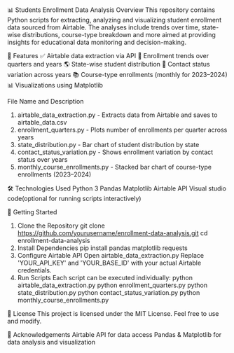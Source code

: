 📊 Students Enrollment Data Analysis
Overview
This repository contains Python scripts for extracting, analyzing and visualizing student enrollment data sourced from Airtable. The analyses include trends over time, state-wise distributions, course-type breakdown and more aimed at providing insights for educational data monitoring and decision-making.

🧩 Features
✅ Airtable data extraction via API
📅 Enrollment trends over quarters and years
🌎 State-wise student distribution
🎯 Contact status variation across years
📚 Course-type enrollments (monthly for 2023–2024)
📊 Visualizations using Matplotlib

File Name and Description
1. airtable_data_extraction.py - Extracts data from Airtable and saves to airtable_data.csv
2. enrollment_quarters.py - Plots number of enrollments per quarter across years
3. state_distribution.py - Bar chart of student distribution by state
4. contact_status_variation.py - Shows enrollment variation by contact status over years
5. monthly_course_enrollments.py - Stacked bar chart of course-type enrollments (2023–2024)

🛠️ Technologies Used
   Python 3
   Pandas
   Matplotlib
   Airtable API
   Visual studio code(optional for running scripts interactively)
   
🚀 Getting Started
1. Clone the Repository
   git clone https://github.com/yourusername/enrollment-data-analysis.git
   cd enrollment-data-analysis
2. Install Dependencies
   pip install pandas matplotlib requests
3. Configure Airtable API
   Open airtable_data_extraction.py
   Replace 'YOUR_API_KEY' and 'YOUR_BASE_ID' with your actual Airtable credentials.
4. Run Scripts
   Each script can be executed individually:
   python airtable_data_extraction.py
   python enrollment_quarters.py
   python state_distribution.py
   python contact_status_variation.py
   python monthly_course_enrollments.py

📝 License
   This project is licensed under the MIT License. Feel free to use and modify.

🙌 Acknowledgements
    Airtable API for data access
   Pandas & Matplotlib for data analysis and visualization
